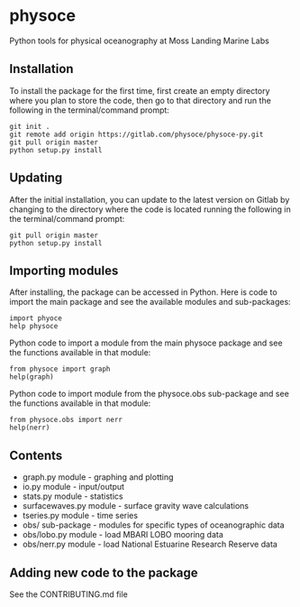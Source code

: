 # physoce 
Python tools for physical oceanography at Moss Landing Marine Labs

## Installation

To install the package for the first time, first create an empty directory where
you plan to store the code, then go to that directory and run the following in 
the terminal/command prompt:
```
git init .
git remote add origin https://gitlab.com/physoce/physoce-py.git
git pull origin master
python setup.py install
```

## Updating

After the initial installation, you can update to the latest version on Gitlab
by changing to the directory where the code is located running the following in
the terminal/command prompt:
```
git pull origin master
python setup.py install
```

## Importing modules

After installing, the package can be accessed in Python. Here is code to import 
the main package and see the available modules and sub-packages:
```
import phyoce
help physoce
```

Python code to import a module from the main physoce package and see the 
functions available in that module:
```
from physoce import graph
help(graph)
```

Python code to import module from the physoce.obs sub-package and see the 
functions available in that module:
```
from physoce.obs import nerr
help(nerr)
```

## Contents

* graph.py module         - graphing and plotting
* io.py module         	- input/output 
* stats.py module         - statistics
* surfacewaves.py module  - surface gravity wave calculations
* tseries.py module  		- time series 
* obs/ sub-package        - modules for specific types of oceanographic data
* obs/lobo.py module      - load MBARI LOBO mooring data
* obs/nerr.py module      - load National Estuarine Research Reserve data

## Adding new code to the package

See the CONTRIBUTING.md file